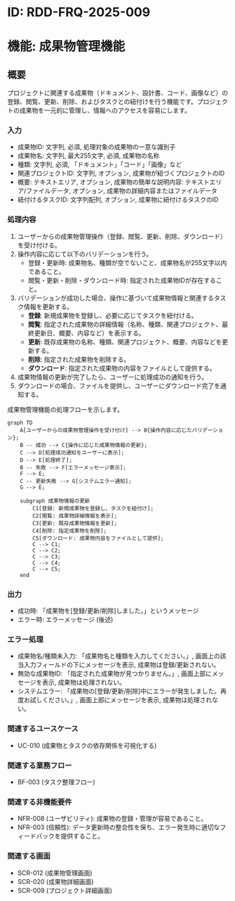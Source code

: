 # ID: RDD-FRQ-2025-009

# 機能: 成果物管理機能

## 概要

プロジェクトに関連する成果物（ドキュメント、設計書、コード、画像など）の登録、閲覧、更新、削除、およびタスクとの紐付けを行う機能です。プロジェクトの成果物を一元的に管理し、情報へのアクセスを容易にします。

### 入力

- 成果物ID: 文字列, 必須, 処理対象の成果物の一意な識別子
- 成果物名: 文字列, 最大255文字, 必須, 成果物の名称
- 種類: 文字列, 必須, 「ドキュメント」「コード」「画像」など
- 関連プロジェクトID: 文字列, オプション, 成果物が紐づくプロジェクトのID
- 概要: テキストエリア, オプション, 成果物の簡単な説明内容: テキストエリア/ファイルデータ, オプション, 成果物の詳細内容またはファイルデータ
- 紐付けるタスクID: 文字列配列, オプション, 成果物に紐付けるタスクのID

### 処理内容

1. ユーザーからの成果物管理操作（登録、閲覧、更新、削除、ダウンロード）を受け付ける。
1. 操作内容に応じて以下のバリデーションを行う。
   - 登録・更新時: 成果物名、種類が空でないこと、成果物名が255文字以内であること。
   - 閲覧・更新・削除・ダウンロード時: 指定された成果物IDが存在すること。
1. バリデーションが成功した場合、操作に基づいて成果物情報と関連するタスク情報を更新する。
   - **登録**: 新規成果物を登録し、必要に応じてタスクを紐付ける。
   - **閲覧**: 指定された成果物の詳細情報（名称、種類、関連プロジェクト、最終更新日、概要、内容など）を表示する。
   - **更新**: 既存成果物の名称、種類、関連プロジェクト、概要、内容などを更新する。
   - **削除**: 指定された成果物を削除する。
   - **ダウンロード**: 指定された成果物の内容をファイルとして提供する。
1. 成果物情報の更新が完了したら、ユーザーに処理成功の通知を行う。
1. ダウンロードの場合、ファイルを提供し、ユーザーにダウンロード完了を通知する。

成果物管理機能の処理フローを示します。

```mermaid
graph TD
    A[ユーザーからの成果物管理操作を受け付け] --> B{操作内容に応じたバリデーション};
    B -- 成功 --> C{操作に応じた成果物情報の更新};
    C --> D[処理成功通知をユーザーに表示];
    D --> E[処理終了];
    B -- 失敗 --> F[エラーメッセージ表示];
    F --> E;
    C -- 更新失敗 --> G[システムエラー通知];
    G --> E;

    subgraph 成果物情報の更新
        C1[登録: 新規成果物を登録し、タスクを紐付け];
        C2[閲覧: 成果物詳細情報を表示];
        C3[更新: 既存成果物情報を更新];
        C4[削除: 指定成果物を削除];
        C5[ダウンロード: 成果物内容をファイルとして提供];
        C --> C1;
        C --> C2;
        C --> C3;
        C --> C4;
        C --> C5;
    end
```

### 出力

- 成功時: 「成果物を[登録/更新/削除]しました。」というメッセージ
- エラー時: エラーメッセージ (後述)

### エラー処理

- 成果物名/種類未入力: 「成果物名と種類を入力してください。」, 画面上の該当入力フィールドの下にメッセージを表示, 成果物は登録/更新されない。
- 無効な成果物ID: 「指定された成果物が見つかりません。」, 画面上部にメッセージを表示, 成果物は処理されない。
- システムエラー: 「成果物の[登録/更新/削除]中にエラーが発生しました。再度お試しください。」, 画面上部にメッセージを表示, 成果物は処理されない。

### 関連するユースケース

- UC-010 (成果物とタスクの依存関係を可視化する)

### 関連する業務フロー

- BF-003 (タスク整理フロー)

### 関連する非機能要件

- NFR-008 (ユーザビリティ): 成果物の登録・管理が容易であること。
- NFR-003
  (信頼性): データ更新時の整合性を保ち、エラー発生時に適切なフィードバックを提供すること。

### 関連する画面

- SCR-012 (成果物管理画面)
- SCR-020 (成果物詳細画面)
- SCR-009 (プロジェクト詳細画面)
